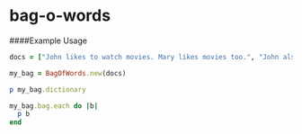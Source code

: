 # bag-o-words

####Example Usage

```ruby
docs = ["John likes to watch movies. Mary likes movies too.", "John also likes to watch football games."]

my_bag = BagOfWords.new(docs)

p my_bag.dictionary

my_bag.bag.each do |b|
  p b
end
```
